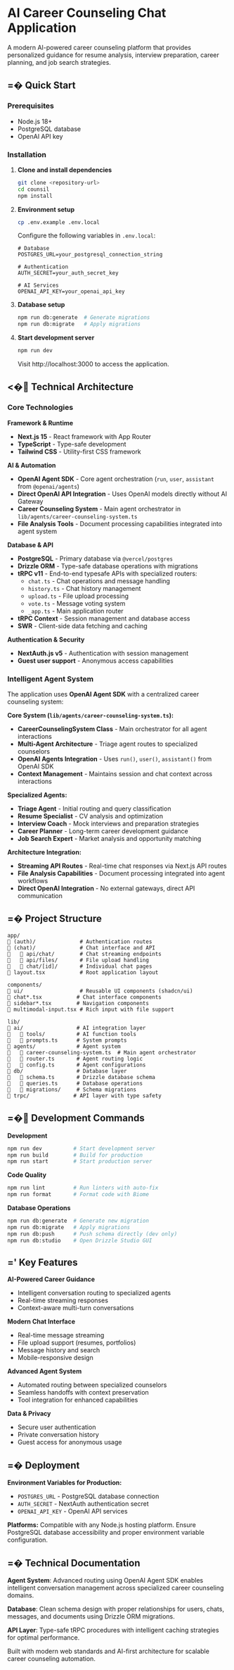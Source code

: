 # AI Career Counseling Chat Application

A modern AI-powered career counseling platform that provides personalized guidance for resume analysis, interview preparation, career planning, and job search strategies.

## =� Quick Start

### Prerequisites

- Node.js 18+
- PostgreSQL database
- OpenAI API key

### Installation

1. **Clone and install dependencies**

   ```bash
   git clone <repository-url>
   cd counsil
   npm install
   ```

2. **Environment setup**

   ```bash
   cp .env.example .env.local
   ```

   Configure the following variables in `.env.local`:

   ```env
   # Database
   POSTGRES_URL=your_postgresql_connection_string

   # Authentication
   AUTH_SECRET=your_auth_secret_key

   # AI Services
   OPENAI_API_KEY=your_openai_api_key
   ```

3. **Database setup**

   ```bash
   npm run db:generate  # Generate migrations
   npm run db:migrate   # Apply migrations
   ```

4. **Start development server**

   ```bash
   npm run dev
   ```

   Visit http://localhost:3000 to access the application.

## <� Technical Architecture

### Core Technologies

**Framework & Runtime**

- **Next.js 15** - React framework with App Router
- **TypeScript** - Type-safe development
- **Tailwind CSS** - Utility-first CSS framework

**AI & Automation**

- **OpenAI Agent SDK** - Core agent orchestration (`run`, `user`, `assistant` from `@openai/agents`)
- **Direct OpenAI API Integration** - Uses OpenAI models directly without AI Gateway
- **Career Counseling System** - Main agent orchestrator in `lib/agents/career-counseling-system.ts`
- **File Analysis Tools** - Document processing capabilities integrated into agent system

**Database & API**

- **PostgreSQL** - Primary database via `@vercel/postgres`
- **Drizzle ORM** - Type-safe database operations with migrations
- **tRPC v11** - End-to-end typesafe APIs with specialized routers:
  - `chat.ts` - Chat operations and message handling
  - `history.ts` - Chat history management
  - `upload.ts` - File upload processing
  - `vote.ts` - Message voting system
  - `_app.ts` - Main application router
- **tRPC Context** - Session management and database access
- **SWR** - Client-side data fetching and caching

**Authentication & Security**

- **NextAuth.js v5** - Authentication with session management
- **Guest user support** - Anonymous access capabilities

### Intelligent Agent System

The application uses **OpenAI Agent SDK** with a centralized career counseling system:

**Core System (`lib/agents/career-counseling-system.ts`):**

- **CareerCounselingSystem Class** - Main orchestrator for all agent interactions
- **Multi-Agent Architecture** - Triage agent routes to specialized counselors
- **OpenAI Agents Integration** - Uses `run()`, `user()`, `assistant()` from OpenAI SDK
- **Context Management** - Maintains session and chat context across interactions

**Specialized Agents:**

- **Triage Agent** - Initial routing and query classification
- **Resume Specialist** - CV analysis and optimization
- **Interview Coach** - Mock interviews and preparation strategies
- **Career Planner** - Long-term career development guidance
- **Job Search Expert** - Market analysis and opportunity matching

**Architecture Integration:**

- **Streaming API Routes** - Real-time chat responses via Next.js API routes
- **File Analysis Capabilities** - Document processing integrated into agent workflows
- **Direct OpenAI Integration** - No external gateways, direct API communication

## =� Project Structure

```
app/
   (auth)/              # Authentication routes
   (chat)/              # Chat interface and API
      api/chat/        # Chat streaming endpoints
      api/files/       # File upload handling
      chat/[id]/       # Individual chat pages
   layout.tsx           # Root application layout

components/
   ui/                  # Reusable UI components (shadcn/ui)
   chat*.tsx           # Chat interface components
   sidebar*.tsx        # Navigation components
   multimodal-input.tsx # Rich input with file support

lib/
   ai/                 # AI integration layer
      tools/          # AI function tools
      prompts.ts      # System prompts
   agents/             # Agent system
      career-counseling-system.ts  # Main agent orchestrator
      router.ts       # Agent routing logic
      config.ts       # Agent configurations
   db/                 # Database layer
      schema.ts       # Drizzle database schema
      queries.ts      # Database operations
      migrations/     # Schema migrations
   trpc/              # API layer with type safety
```

## =� Development Commands

**Development**

```bash
npm run dev          # Start development server
npm run build        # Build for production
npm run start        # Start production server
```

**Code Quality**

```bash
npm run lint         # Run linters with auto-fix
npm run format       # Format code with Biome
```

**Database Operations**

```bash
npm run db:generate  # Generate new migration
npm run db:migrate   # Apply migrations
npm run db:push      # Push schema directly (dev only)
npm run db:studio    # Open Drizzle Studio GUI
```

## =' Key Features

**AI-Powered Career Guidance**

- Intelligent conversation routing to specialized agents
- Real-time streaming responses
- Context-aware multi-turn conversations

**Modern Chat Interface**

- Real-time message streaming
- File upload support (resumes, portfolios)
- Message history and search
- Mobile-responsive design

**Advanced Agent System**

- Automated routing between specialized counselors
- Seamless handoffs with context preservation
- Tool integration for enhanced capabilities

**Data & Privacy**

- Secure user authentication
- Private conversation history
- Guest access for anonymous usage

## =� Deployment

**Environment Variables for Production:**

- `POSTGRES_URL` - PostgreSQL database connection
- `AUTH_SECRET` - NextAuth authentication secret
- `OPENAI_API_KEY` - OpenAI API services

**Platforms:**
Compatible with any Node.js hosting platform. Ensure PostgreSQL database accessibility and proper environment variable configuration.

## =� Technical Documentation

**Agent System**: Advanced routing using OpenAI Agent SDK enables intelligent conversation management across specialized career counseling domains.

**Database**: Clean schema design with proper relationships for users, chats, messages, and documents using Drizzle ORM migrations.

**API Layer**: Type-safe tRPC procedures with intelligent caching strategies for optimal performance.

Built with modern web standards and AI-first architecture for scalable career counseling automation.
